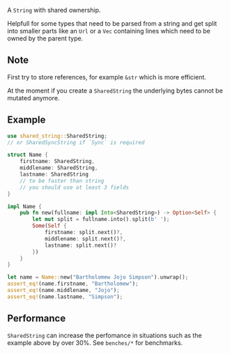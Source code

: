 A `String` with shared ownership.

Helpfull for some types that need to be parsed from a string
and get split into smaller parts like an `Url` or a `Vec` containing lines
which need to be owned by the parent type.

## Note

First try to store references, for example `&str` which is more efficient.

At the moment if you create a `SharedString` the underlying bytes cannot be
mutated anymore.

## Example

```rust
use shared_string::SharedString;
// or SharedSyncString if `Sync` is required

struct Name {
    firstname: SharedString,
    middlename: SharedString,
    lastname: SharedString
    // to be faster than string
    // you should use at least 3 fields
}

impl Name {
    pub fn new(fullname: impl Into<SharedString>) -> Option<Self> {
        let mut split = fullname.into().split(b' ');
        Some(Self {
            firstname: split.next()?,
            middlename: split.next()?,
            lastname: split.next()?
        })
    }
}

let name = Name::new("Bartholomew Jojo Simpson").unwrap();
assert_eq!(name.firstname, "Bartholomew");
assert_eq!(name.middlename, "Jojo");
assert_eq!(name.lastname, "Simpson");
```

## Performance

`SharedString` can increase the perfomance in situations such as the example
above by over 30%. See `benches/*` for benchmarks.
